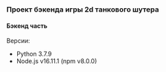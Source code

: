### Проект бэкенда игры 2d танкового шутера
#### Бэкенд часть

Версии:
* Python 3.7.9
* Node.js v16.11.1 (npm v8.0.0)